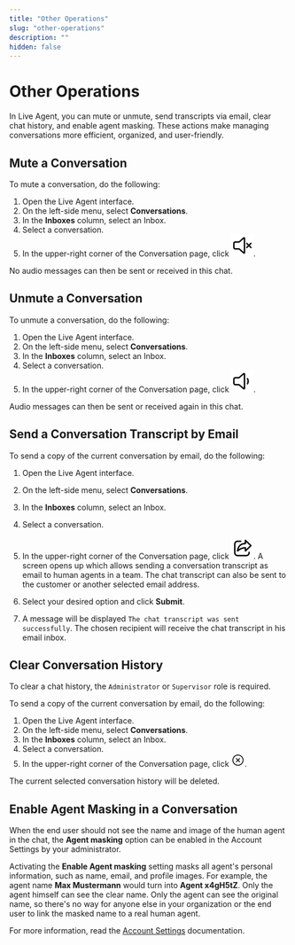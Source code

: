 ```yaml
---
title: "Other Operations"
slug: "other-operations"
description: ""
hidden: false
---
```


# Other Operations

In Live Agent, you can mute or unmute, send transcripts via email, clear chat history, and enable agent masking. These actions make managing conversations more efficient, organized, and user-friendly.

## Mute a Conversation

To mute a conversation, do the following:

1. Open the Live Agent interface.
2. On the left-side menu, select **Conversations**.
3. In the **Inboxes** column, select an Inbox. 
4. Select a conversation. 
5. In the upper-right corner of the Conversation page, click ![mute conversation](../../assets/icons/mute-conversation.svg). 

No audio messages can then be sent or received in this chat.

## Unmute a Conversation

To unmute a conversation, do the following:

1. Open the Live Agent interface.
2. On the left-side menu, select **Conversations**.
3. In the **Inboxes** column, select an Inbox.
4. Select a conversation.
5. In the upper-right corner of the Conversation page, click ![unmute conversation](../../assets/icons/unmute-conversation.svg).

Audio messages can then be sent or received again in this chat. 

## Send a Conversation Transcript by Email

To send a copy of the current conversation by email, do the following:

1. Open the Live Agent interface.
2. On the left-side menu, select **Conversations**.
3. In the **Inboxes** column, select an Inbox.
4. Select a conversation.
5. In the upper-right corner of the Conversation page, click ![send transcript](../../assets/icons/send-transcript.svg). A screen opens up which allows sending a conversation transcript as email to human agents in a team. The chat transcript can also be sent to the customer or another selected email address.
6. Select your desired option and click **Submit**. 

7. A message will be displayed `The chat transcript was sent successfully`. The chosen recipient will receive the chat transcript in his email inbox.

## Clear Conversation History

To clear a chat history, the `Administrator` or `Supervisor` role is required.

To send a copy of the current conversation by email, do the following:

1. Open the Live Agent interface.
2. On the left-side menu, select **Conversations**.
3. In the **Inboxes** column, select an Inbox.
4. Select a conversation.
5. In the upper-right corner of the Conversation page, click ![clear conversation history](../../assets/icons/clear-conversation-history.svg).

The current selected conversation history will be deleted.

## Enable Agent Masking in a Conversation

When the end user should not see the name and image of the human agent in the chat, the **Agent masking** option can be enabled in the Account Settings by your administrator. 

Activating the **Enable Agent masking** setting masks all agent's personal information, such as name, email, and profile images. For example, the agent name **Max Mustermann** would turn into **Agent x4gH5tZ**. Only the agent himself can see the clear name.
Only the agent can see the original name, so there's no way for anyone else in your organization or the end user to link the masked name to a real human agent.

For more information, read the [Account Settings](../settings/account-settings.md) documentation.
